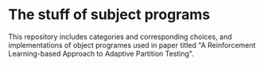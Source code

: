 # The stuff of subject programs

This repository includes categories and corresponding choices, and implementations of object programes used in paper titled "A Reinforcement Learning-based Approach to Adaptive Partition Testing".